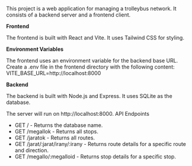 
This project is a web application for managing a trolleybus network. It consists of a backend server and a frontend client.

<b>Frontend</b><br>

The frontend is built with React and Vite. It uses Tailwind CSS for styling.<br>


<b>Environment Variables</b><br>

The frontend uses an environment variable for the backend base URL. Create a .env file in the frontend directory with the following content:
VITE_BASE_URL=http://localhost:8000

<b>Backend</b><br>

The backend is built with Node.js and Express. It uses SQLite as the database.

The server will run on http://localhost:8000.
API Endpoints
  - GET / - Returns the database name.
  - GET /megallok - Returns all stops.
  - GET /jaratok - Returns all routes.
  - GET /jarat/:jarat/irany/:irany - Returns route details for a specific route and direction.
  - GET /megallo/:megalloid - Returns stop details for a specific stop.


